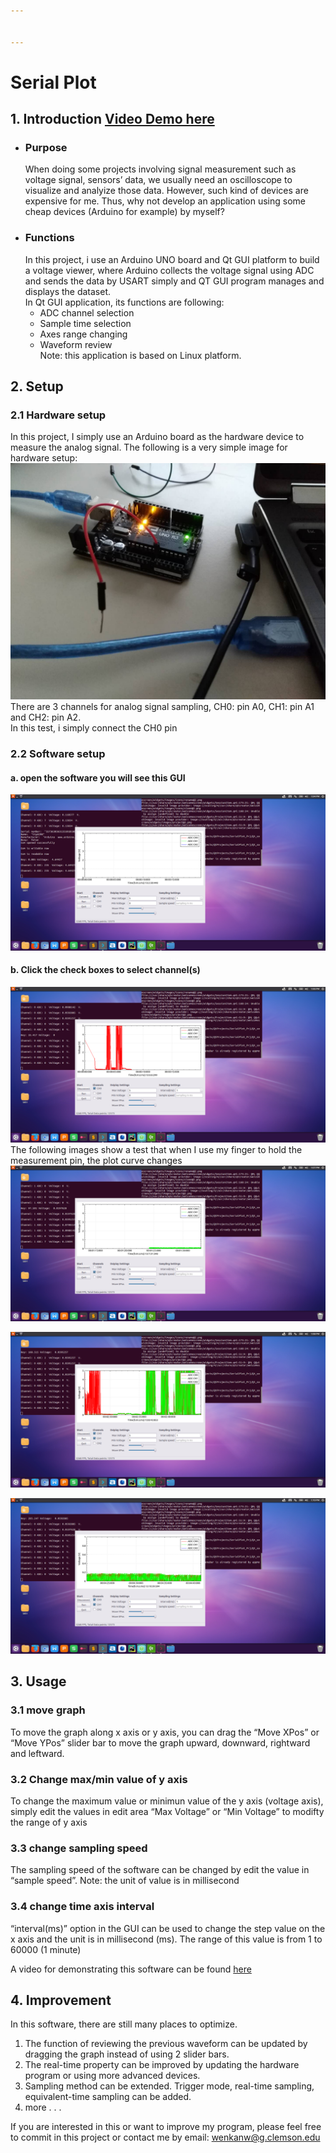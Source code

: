 ```yaml
---


---
```


<h1 id="serial-plot">Serial Plot</h1>
<h2 id="introduction">1. Introduction  <a href="https://youtu.be/XiztBBY-jrM">Video Demo here</a></h2>
<ul>
<li>
<h3 id="purpose">Purpose</h3>
When doing some projects involving signal measurement such as voltage  signal, sensors’ data, we usually need an oscilloscope to visualize and analyize those data. However, such kind of devices are expensive for me.  Thus, why not develop an application using some cheap devices (Arduino for example) by myself?</li>
<li>
<h3 id="functions">Functions</h3>
In this project, i use an Arduino UNO board and Qt GUI platform to build a voltage viewer, where Arduino collects the voltage signal using ADC and sends the data by USART simply and QT GUI program manages and displays the dataset.<br>
In Qt GUI application, its functions are following:
<ul>
<li>ADC channel selection</li>
<li>Sample time selection</li>
<li>Axes range changing</li>
<li>Waveform review<br>
Note: this  application is based on Linux platform.</li>
</ul>
</li>
</ul>
<h2 id="setup">2. Setup</h2>
<h3 id="hardware-setup">2.1 Hardware setup</h3>
<p>In this project, I simply use an Arduino board as  the hardware device to measure the analog signal. The following is a very simple image for hardware setup:<br>
<img src="./images/hardware_1.jpg" alt="hardware_1"><br>
There are 3 channels for analog signal sampling, CH0: pin A0, CH1: pin A1 and CH2: pin A2.<br>
In this test, i simply connect the CH0 pin</p>
<h3 id="software-setup">2.2 Software setup</h3>
<h4 id="a.-open-the-software-you-will-see-this-gui">a.	open the software you will see this GUI</h4>
<p><img src="./images/software_1.png" alt="software1"></p>
<h4 id="b.-click-the-check-boxes-to-select-channels">b. Click the check boxes to select channel(s)</h4>
<p><img src="./images/software_2.png" alt="software2"><br>
The following images show a test that when I use my finger to hold the measurement pin, the plot curve changes<br>
<img src="./images/software_3.png" alt="software3"></p>
<p><img src="./images/software_4.png" alt="software4"></p>
<p><img src="./images/software_5.png" alt="software5"></p>
<h2 id="usage">3. Usage</h2>
<h3 id="move-graph">3.1 move graph</h3>
<p>To  move the graph along x axis or y axis, you can drag the “Move XPos”  or “Move YPos” slider bar to move the graph upward, downward, rightward and leftward.</p>
<h3 id="change-maxmin-value-of-y-axis">3.2 Change max/min value of y axis</h3>
<p>To change the maximum value or minimun value of the y axis (voltage axis), simply edit the values in edit area “Max Voltage” or “Min Voltage” to modifty the range of y axis</p>
<h3 id="change-sampling-speed">3.3 change sampling speed</h3>
<p>The sampling speed of the software can be changed by edit the value in “sample speed”. Note: the unit of value is in millisecond</p>
<h3 id="change-time-axis-interval">3.4 change time axis interval</h3>
<p>“interval(ms)” option in the GUI can be used to change the step value on the x axis and the unit is in millisecond (ms). The range of this value is from 1 to 60000 (1 minute)</p>
<p>A video for demonstrating this software can be found <a href="https://youtu.be/XiztBBY-jrM">here</a></p>
<h2 id="improvement">4. Improvement</h2>
<p>In this software, there are still many places to optimize.</p>
<ol>
<li>The function of reviewing the previous waveform can be updated by dragging the graph instead of using 2 slider bars.</li>
<li>The real-time property can be improved by updating the hardware program or using more advanced devices.</li>
<li>Sampling method can be extended. Trigger mode, real-time sampling, equivalent-time sampling can be added.</li>
<li>more . . .</li>
</ol>
<p>If you are interested in this or want to improve my program, please feel free to commit in this project or contact me by email: <a href="mailto:wenkanw@g.clemson.edu">wenkanw@g.clemson.edu</a></p>

